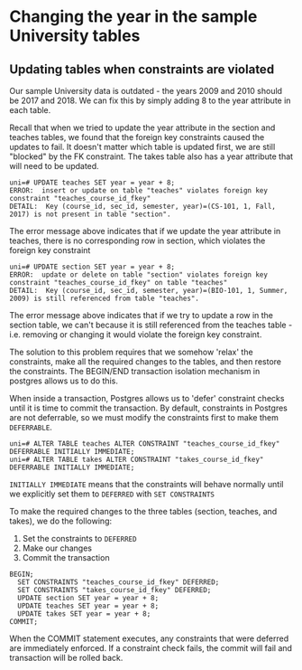 # Changing the year in the sample University tables 
## Updating tables when constraints are violated

Our sample University data is outdated - the years 2009 and 2010 should be 2017 and 2018.
We can fix this by simply adding 8 to the year attribute in each table. 

Recall that when we tried to update the year attribute in the section and teaches tables,
we found that the foreign key constraints caused the updates to fail. It doesn't matter
which table is updated first, we are still "blocked" by the FK constraint.  The takes table also 
has a year attribute that will need to be updated.

```
uni=# UPDATE teaches SET year = year + 8;
ERROR:  insert or update on table "teaches" violates foreign key constraint "teaches_course_id_fkey"
DETAIL:  Key (course_id, sec_id, semester, year)=(CS-101, 1, Fall, 2017) is not present in table "section".
```
The error message above indicates that if we update the year attribute in teaches, there is no
corresponding row in section, which violates the foreign key constraint

```
uni=# UPDATE section SET year = year + 8;
ERROR:  update or delete on table "section" violates foreign key constraint "teaches_course_id_fkey" on table "teaches"
DETAIL:  Key (course_id, sec_id, semester, year)=(BIO-101, 1, Summer, 2009) is still referenced from table "teaches".
```
The error message above indicates that if we try to update a row in the section table, we can't because it is still referenced from the teaches table - i.e. removing or changing it would violate the foreign key constraint.

The solution to this problem requires that we somehow 'relax' the constraints, make all the required changes to the tables, and then restore the constraints.  The BEGIN/END transaction isolation mechanism
in postgres allows us to do this.

When inside a transaction, Postgres allows us to 'defer' constraint checks until it is time to commit 
the transaction. By default, constraints in Postgres are not deferrable, so we must modify the
constraints first to make them `DEFERRABLE`.

```
uni=# ALTER TABLE teaches ALTER CONSTRAINT "teaches_course_id_fkey" DEFERRABLE INITIALLY IMMEDIATE;
uni=# ALTER TABLE takes ALTER CONSTRAINT "takes_course_id_fkey" DEFERRABLE INITIALLY IMMEDIATE;
```

`INITIALLY IMMEDIATE` means that the constraints will behave normally until we explicitly set them
to `DEFERRED` with `SET CONSTRAINTS` 

To make the required changes to the three tables (section, teaches, and takes), we do the following:

1. Set the constraints to `DEFERRED`
2. Make our changes
3. Commit the transaction

```
BEGIN;
  SET CONSTRAINTS "teaches_course_id_fkey" DEFERRED;
  SET CONSTRAINTS "takes_course_id_fkey" DEFERRED;
  UPDATE section SET year = year + 8;
  UPDATE teaches SET year = year + 8;
  UPDATE takes SET year = year + 8;
COMMIT;
```

When the COMMIT statement executes, any constraints that were deferred are immediately enforced.
If a constraint check fails, the commit will fail and transaction will be rolled back.